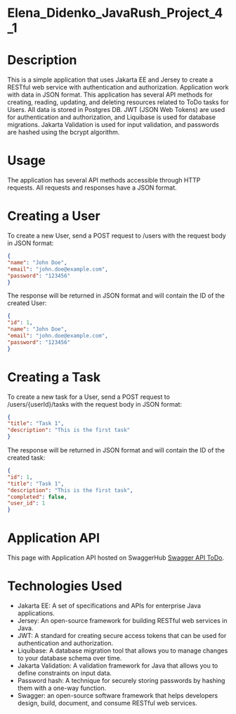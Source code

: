 # Elena_Didenko_JavaRush_Project_4_1

# Description
This is a simple application that uses Jakarta EE and Jersey to create a RESTful web service with authentication and authorization. Application work with data in JSON format. This application has several API methods for creating, reading, updating, and deleting resources related to ToDo tasks for Users. All data is stored in Postgres DB.
JWT (JSON Web Tokens) are used for authentication and authorization, and Liquibase is used for database migrations. Jakarta Validation is used for input validation, and passwords are hashed using the bcrypt algorithm.

# Usage
The application has several API methods accessible through HTTP requests. All requests and responses have a JSON format.

# Creating a User
To create a new User, send a POST request to /users with the request body in JSON format:

```json
{
"name": "John Doe",
"email": "john.doe@example.com",
"password": "123456"
}
```
The response will be returned in JSON format and will contain the ID of the created User:

```json
{
"id": 1,
"name": "John Doe",
"email": "john.doe@example.com",
"password": "123456"
}
```
# Creating a Task
To create a new task for a User, send a POST request to /users/{userId}/tasks with the request body in JSON format:

```json
{
"title": "Task 1",
"description": "This is the first task"
}
```
The response will be returned in JSON format and will contain the ID of the created task:

```json
{
"id": 1,
"title": "Task 1",
"description": "This is the first task",
"completed": false,
"user_id": 1
}
```
# Application API
This page with Application API hosted on SwaggerHub [Swagger API ToDo](https://app.swaggerhub.com/apis-docs/elena.didenko.prgmr/ToDo/1.0.0).


# Technologies Used
- Jakarta EE: A set of specifications and APIs for enterprise Java applications.
- Jersey: An open-source framework for building RESTful web services in Java.
- JWT: A standard for creating secure access tokens that can be used for authentication and authorization.
- Liquibase: A database migration tool that allows you to manage changes to your database schema over time.
- Jakarta Validation: A validation framework for Java that allows you to define constraints on input data.
- Password hash: A technique for securely storing passwords by hashing them with a one-way function.
- Swagger: an open-source software framework that helps developers design, build, document, and consume RESTful web services.



